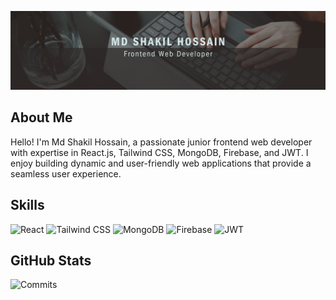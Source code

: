 ![Banner](https://github.com/Shakil4432/Shakil4432/blob/main/Black%20And%20Grey%20Professional%20Technology%20LinkedIn%20Banner%20(2).png?raw=true)

## About Me
Hello! I'm Md Shakil Hossain, a passionate junior frontend web developer with expertise in React.js, Tailwind CSS, MongoDB, Firebase, and JWT. I enjoy building dynamic and user-friendly web applications that provide a seamless user experience.

## Skills
![React](https://img.shields.io/badge/-React-black?logo=react&style=for-the-badge)
![Tailwind CSS](https://img.shields.io/badge/-Tailwind%20CSS-black?logo=tailwindcss&style=for-the-badge)
![MongoDB](https://img.shields.io/badge/-MongoDB-black?logo=mongodb&style=for-the-badge)
![Firebase](https://img.shields.io/badge/-Firebase-black?logo=firebase&style=for-the-badge)
![JWT](https://img.shields.io/badge/-JWT-black?logo=jsonwebtokens&style=for-the-badge)

## GitHub Stats
![Commits](https://img.shields.io/badge/Commits-1234-brightgreen?style=flat-square) 

